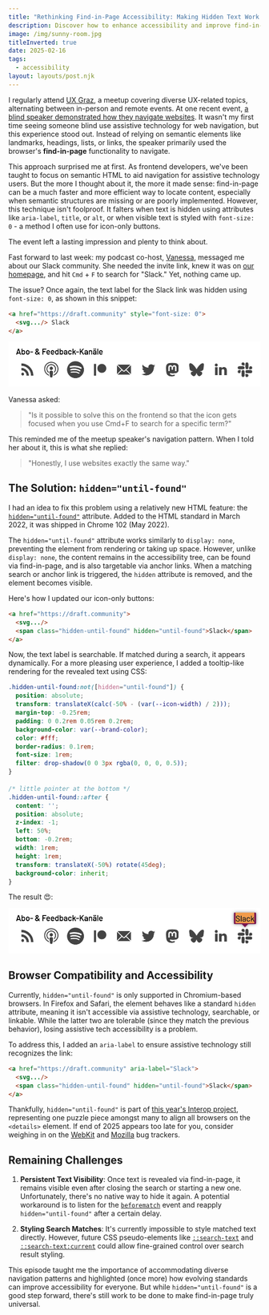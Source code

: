 ```yaml
---
title: "Rethinking Find-in-Page Accessibility: Making Hidden Text Work for Everyone"
description: Discover how to enhance accessibility and improve find-in-page search functionality using hidden="until-found" for icon-only buttons and hidden text labels.
image: /img/sunny-room.jpg
titleInverted: true
date: 2025-02-16
tags:
  - accessibility
layout: layouts/post.njk
---
```

I regularly attend [UX Graz](https://www.meetup.com/uxgraz/), a meetup covering diverse UX-related topics, alternating between in-person and remote events. At one recent event, [a blind speaker demonstrated how they navigate websites](https://www.meetup.com/uxgraz/events/305424662/). It wasn't my first time seeing someone blind use assistive technology for web navigation, but this experience stood out. Instead of relying on semantic elements like landmarks, headings, lists, or links, the speaker primarily used the browser's **find-in-page** functionality to navigate.

This approach surprised me at first. As frontend developers, we've been taught to focus on semantic HTML to aid navigation for assistive technology users. But the more I thought about it, the more it made sense: find-in-page can be a much faster and more efficient way to locate content, especially when semantic structures are missing or are poorly implemented. However, this technique isn't foolproof. It falters when text is hidden using attributes like `aria-label`, `title`, or `alt`, or when visible text is styled with `font-size: 0` - a method I often use for icon-only buttons.

The event left a lasting impression and plenty to think about.

Fast forward to last week: my podcast co-host, [Vanessa](https://vannsl.io/), messaged me about our Slack community. She needed the invite link, knew it was on [our homepage](https://workingdraft.de), and hit `Cmd` + `F` to search for "Slack." Yet, nothing came up.

The issue? Once again, the text label for the Slack link was hidden using `font-size: 0`, as shown in this snippet:

```html
<a href="https://draft.community" style="font-size: 0">
  <svg.../> Slack
</a>
```

![Icons representing subscription and feedback channels: RSS feed, podcast, Spotify, Patreon, email, Twitter, Mastodon, Butterfly (possibly representing an alternative platform), LinkedIn, and Slack, displayed in a horizontal row with the label 'Abo- & Feedback-Kanäle' above them.](/img/workingdraft-icon-only-links.png)

Vanessa asked:

> "Is it possible to solve this on the frontend so that the icon gets focused when you use Cmd+F to search for a specific term?"

This reminded me of the meetup speaker's navigation pattern. When I told her about it, this is what she replied:

> "Honestly, I use websites exactly the same way."

## The Solution: `hidden="until-found"`

I had an idea to fix this problem using a relatively new HTML feature: the [`hidden="until-found"`](https://developer.chrome.com/docs/css-ui/hidden-until-found) attribute. Added to the HTML standard in March 2022, it was shipped in Chrome 102 (May 2022).

The `hidden="until-found"` attribute works similarly to `display: none`, preventing the element from rendering or taking up space. However, unlike `display: none`, the content remains in the accessibility tree, can be found via find-in-page, and is also targetable via anchor links. When a matching search or anchor link is triggered, the `hidden` attribute is removed, and the element becomes visible.

Here's how I updated our icon-only buttons:

```html
<a href="https://draft.community">
  <svg.../>
  <span class="hidden-until-found" hidden="until-found">Slack</span>
</a>
````

Now, the text label is searchable. If matched during a search, it appears dynamically. For a more pleasing user experience, I added a tooltip-like rendering for the revealed text using CSS:

```css
.hidden-until-found:not([hidden="until-found"]) {
  position: absolute;
  transform: translateX(calc(-50% - (var(--icon-width) / 2)));
  margin-top: -0.25rem;
  padding: 0 0.2rem 0.05rem 0.2rem;
  background-color: var(--brand-color);
  color: #fff;
  border-radius: 0.1rem;
  font-size: 1rem;
  filter: drop-shadow(0 0 3px rgba(0, 0, 0, 0.5));
}

/* little pointer at the bottom */
.hidden-until-found::after {
  content: '';
  position: absolute;
  z-index: -1;
  left: 50%;
  bottom: -0.2rem;
  width: 1rem;
  height: 1rem;
  transform: translateX(-50%) rotate(45deg);
  background-color: inherit;
}
```

The result 😍:

![Same screenshot as before, but with one difference: the search term 'Slack' is highlighted in an orange box with a purple pointer, positioned above the Slack icon, demonstrating how the find-in-page functionality visually emphasizes searched text within the page.](/img/workingdraft-icon-link-search-term-highlighted.png)

## Browser Compatibility and Accessibility

Currently, `hidden="until-found"` is only supported in Chromium-based browsers. In Firefox and Safari, the element behaves like a standard `hidden` attribute, meaning it isn't accessible via assistive technology, searchable, or linkable. While the latter two are tolerable (since they match the previous behavior), losing assistive tech accessibility is a problem.

To address this, I added an `aria-label` to ensure assistive technology still recognizes the link:

```html
<a href="https://draft.community" aria-label="Slack">
  <svg.../>
  <span class="hidden-until-found" hidden="until-found">Slack</span>
</a>
```

Thankfully, `hidden="until-found"` is part of [this year's Interop project](https://web.dev/blog/interop-2025#the_details_element), representing one puzzle piece amongst many to align all browsers on the `<details>` element. If end of 2025 appears too late for you, consider weighing in on the [WebKit](https://bugs.webkit.org/show_bug.cgi?id=238266) and [Mozilla](https://bugzilla.mozilla.org/show_bug.cgi?id=1761043) bug trackers.

## Remaining Challenges

1.  **Persistent Text Visibility**: Once text is revealed via find-in-page, it remains visible even after closing the search or starting a new one. Unfortunately, there's no native way to hide it again. A potential workaround is to listen for the [`beforematch`](https://developer.mozilla.org/en-US/docs/Web/API/Element/beforematch_event) event and reapply `hidden="until-found"` after a certain delay.

2.  **Styling Search Matches**: It's currently impossible to style matched text directly. However, future CSS pseudo-elements like [`::search-text`](https://drafts.csswg.org/css-pseudo-4/#selectordef-search-text) and [`::search-text:current`](https://github.com/w3c/csswg-drafts/issues/10527) could allow fine-grained control over search result styling.

This episode taught me the importance of accommodating diverse navigation patterns and highlighted (once more) how evolving standards can improve accessibility for everyone. But while `hidden="until-found"` is a good step forward, there's still work to be done to make find-in-page truly universal.

